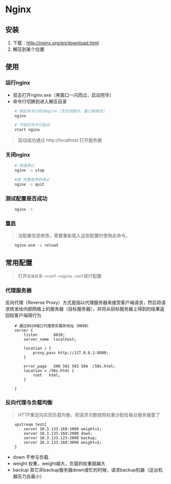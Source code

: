 # Nginx

## 安装
1. 下载：http://nginx.org/en/download.html
2. 解压到某个位置

## 使用

### 运行nginx
* 双击打开nginx.exe（黑窗口一闪而过，启动完毕）
* 命令行切换到进入解压目录
```bash
    # 锁定命令行启动nginx（无任何提示，窗口被锁定）
    nginx

    # 不锁定命令行启动
    start nginx
```
> 启动成功通过 http://localhost 打开服务器

### 关闭nginx
```bash
    # 快速停止
    nginx -s stop

    #或 完整有序的停止
    nginx -s quit
```

### 测试配置是否成功
```bash
    nginx -t
```

### 重启
> 当配置信息修改，需要重新载入这些配置时使用此命令。

```bash
    nginx.exe -s reload
```


## 常用配置
> 打开`安装目录->conf->nginx.conf`进行配置

### 代理服务器
反向代理（Reverse Proxy）方式是指以代理服务器来接受客户端请求，然后将请求转发给内部网络上的服务器（目标服务器），并将从目标服务器上得到的结果返回给客户端得行为
```confg
    # 通过8020端口代理真实服务地址（8080）
    server {
        listen       8020;
        server_name  localhost;

        location / {
            proxy_pass http://127.0.0.1:8080;
        }

        error_page   500 502 503 504  /50x.html;
        location = /50x.html {
            root   html;
        }

    }

```


### 反向代理与负载均衡
> HTTP重定向实现负载均衡，把请求次数按照权重分配给每台服务器罢了

```
    upstream test{ 
        server 10.3.133.168:1000 weight=1; 
        server 10.3.133.168:2000 down; 
        server 10.3.133.123:2000 backup;
        server 10.3.133.168:3000 weight=2; 
    }
```
* down      不参与负载.
* weight    权重，weight越大，负载的权重就越大
* backup    其它非backup服务器down或忙的时候，请求backup机器（这台机器压力会最小）